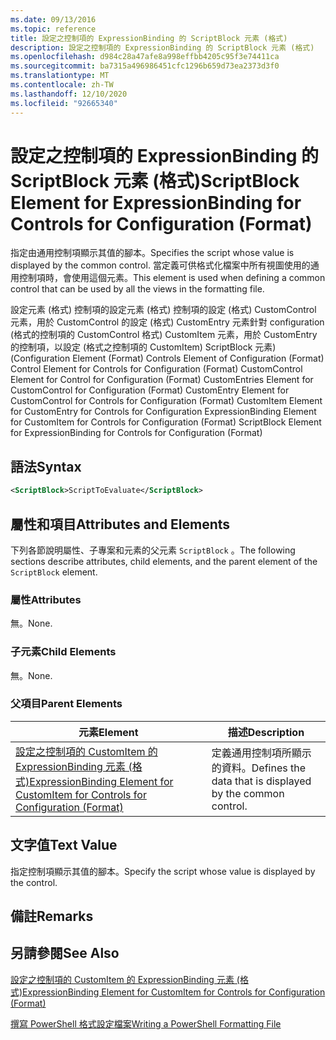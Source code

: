 ```yaml
---
ms.date: 09/13/2016
ms.topic: reference
title: 設定之控制項的 ExpressionBinding 的 ScriptBlock 元素 (格式)
description: 設定之控制項的 ExpressionBinding 的 ScriptBlock 元素 (格式)
ms.openlocfilehash: d984c28a47afe8a998effbb4205c95f3e74411ca
ms.sourcegitcommit: ba7315a496986451cfc1296b659d73ea2373d3f0
ms.translationtype: MT
ms.contentlocale: zh-TW
ms.lasthandoff: 12/10/2020
ms.locfileid: "92665340"
---
```

# <a name="scriptblock-element-for-expressionbinding-for-controls-for-configuration-format"></a><span data-ttu-id="cadab-103">設定之控制項的 ExpressionBinding 的 ScriptBlock 元素 (格式)</span><span class="sxs-lookup"><span data-stu-id="cadab-103">ScriptBlock Element for ExpressionBinding for Controls for Configuration (Format)</span></span>

<span data-ttu-id="cadab-104">指定由通用控制項顯示其值的腳本。</span><span class="sxs-lookup"><span data-stu-id="cadab-104">Specifies the script whose value is displayed by the common control.</span></span> <span data-ttu-id="cadab-105">當定義可供格式化檔案中所有視圖使用的通用控制項時，會使用這個元素。</span><span class="sxs-lookup"><span data-stu-id="cadab-105">This element is used when defining a common control that can be used by all the views in the formatting file.</span></span>

<span data-ttu-id="cadab-106">設定元素 (格式) 控制項的設定元素 (格式) 控制項的設定 (格式) CustomControl 元素，用於 CustomControl 的設定 (格式) CustomEntry 元素針對 configuration (格式的控制項的 CustomControl 格式) CustomItem 元素，用於 CustomEntry 的控制項，以設定 (格式之控制項的 CustomItem) ScriptBlock 元素)  (</span><span class="sxs-lookup"><span data-stu-id="cadab-106">Configuration Element (Format) Controls Element of Configuration (Format) Control Element for Controls for Configuration (Format) CustomControl Element for Control for Configuration (Format) CustomEntries Element for CustomControl for Configuration (Format) CustomEntry Element for CustomControl for Controls for Configuration (Format) CustomItem Element for CustomEntry for Controls for Configuration ExpressionBinding Element for CustomItem for Controls for Configuration (Format) ScriptBlock Element for ExpressionBinding for Controls for Configuration (Format)</span></span>

## <a name="syntax"></a><span data-ttu-id="cadab-107">語法</span><span class="sxs-lookup"><span data-stu-id="cadab-107">Syntax</span></span>

```xml
<ScriptBlock>ScriptToEvaluate</ScriptBlock>
```

## <a name="attributes-and-elements"></a><span data-ttu-id="cadab-108">屬性和項目</span><span class="sxs-lookup"><span data-stu-id="cadab-108">Attributes and Elements</span></span>

<span data-ttu-id="cadab-109">下列各節說明屬性、子專案和元素的父元素 `ScriptBlock` 。</span><span class="sxs-lookup"><span data-stu-id="cadab-109">The following sections describe attributes, child elements, and the parent element of the `ScriptBlock` element.</span></span>

### <a name="attributes"></a><span data-ttu-id="cadab-110">屬性</span><span class="sxs-lookup"><span data-stu-id="cadab-110">Attributes</span></span>

<span data-ttu-id="cadab-111">無。</span><span class="sxs-lookup"><span data-stu-id="cadab-111">None.</span></span>

### <a name="child-elements"></a><span data-ttu-id="cadab-112">子元素</span><span class="sxs-lookup"><span data-stu-id="cadab-112">Child Elements</span></span>

<span data-ttu-id="cadab-113">無。</span><span class="sxs-lookup"><span data-stu-id="cadab-113">None.</span></span>

### <a name="parent-elements"></a><span data-ttu-id="cadab-114">父項目</span><span class="sxs-lookup"><span data-stu-id="cadab-114">Parent Elements</span></span>

|<span data-ttu-id="cadab-115">元素</span><span class="sxs-lookup"><span data-stu-id="cadab-115">Element</span></span>|<span data-ttu-id="cadab-116">描述</span><span class="sxs-lookup"><span data-stu-id="cadab-116">Description</span></span>|
|-------------|-----------------|
|[<span data-ttu-id="cadab-117">設定之控制項的 CustomItem 的 ExpressionBinding 元素 (格式)</span><span class="sxs-lookup"><span data-stu-id="cadab-117">ExpressionBinding Element for CustomItem for Controls for Configuration (Format)</span></span>](./expressionbinding-element-for-customitem-for-controls-for-configuration-format.md)|<span data-ttu-id="cadab-118">定義通用控制項所顯示的資料。</span><span class="sxs-lookup"><span data-stu-id="cadab-118">Defines the data that is displayed by the common control.</span></span>|

## <a name="text-value"></a><span data-ttu-id="cadab-119">文字值</span><span class="sxs-lookup"><span data-stu-id="cadab-119">Text Value</span></span>

<span data-ttu-id="cadab-120">指定控制項顯示其值的腳本。</span><span class="sxs-lookup"><span data-stu-id="cadab-120">Specify the script whose value is displayed by the control.</span></span>

## <a name="remarks"></a><span data-ttu-id="cadab-121">備註</span><span class="sxs-lookup"><span data-stu-id="cadab-121">Remarks</span></span>

## <a name="see-also"></a><span data-ttu-id="cadab-122">另請參閱</span><span class="sxs-lookup"><span data-stu-id="cadab-122">See Also</span></span>

[<span data-ttu-id="cadab-123">設定之控制項的 CustomItem 的 ExpressionBinding 元素 (格式)</span><span class="sxs-lookup"><span data-stu-id="cadab-123">ExpressionBinding Element for CustomItem for Controls for Configuration (Format)</span></span>](./expressionbinding-element-for-customitem-for-controls-for-configuration-format.md)

[<span data-ttu-id="cadab-124">撰寫 PowerShell 格式設定檔案</span><span class="sxs-lookup"><span data-stu-id="cadab-124">Writing a PowerShell Formatting File</span></span>](./writing-a-powershell-formatting-file.md)

